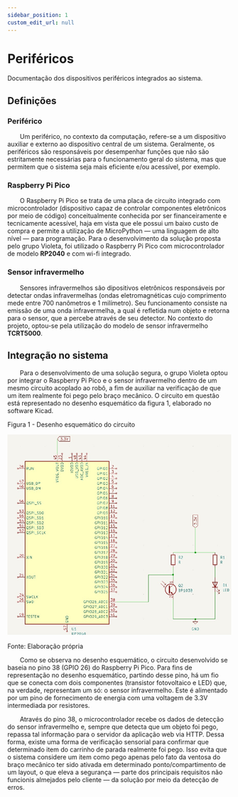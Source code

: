 ```yaml
---
sidebar_position: 1
custom_edit_url: null
---
```


# Periféricos

Documentação dos dispositivos periféricos integrados ao sistema.

## Definições

### Periférico

&emsp;&emsp;Um periférico, no contexto da computação, refere-se a um dispositivo auxiliar e externo ao dispositivo central de um sistema. Geralmente, os periféricos são responsáveis por desempenhar funções que não são estritamente necessárias para o funcionamento geral do sistema, mas que permitem que o sistema seja mais eficiente e/ou acessível, por exemplo.

### Raspberry Pi Pico

&emsp;&emsp;O Raspberry Pi Pico se trata de uma placa de circuito integrado com microcontrolador (dispositivo capaz de controlar componentes eletrônicos por meio de código) conceitualmente conhecida por ser financeiramente e tecnicamente acessível, haja em vista que ele possui um baixo custo de compra e permite a utilização de MicroPython — uma linguagem de alto nível — para programação. Para o desenvolvimento da solução proposta pelo grupo Violeta, foi utilizado o Raspberry Pi Pico com microcontrolador de modelo **RP2040** e com wi-fi integrado.

### Sensor infravermelho

&emsp;&emsp;Sensores infravermelhos são dipositivos eletrônicos responsáveis por detectar ondas infravermelhas (ondas eletromagnéticas cujo comprimento mede entre 700 nanômetros e 1 milímetro). Seu funcionamento consiste na emissão de uma onda infravermelha, a qual é refletida num objeto e retorna para o sensor, que a percebe através de seu detector. No contexto do projeto, optou-se pela utilização do modelo de sensor infravermelho **TCRT5000**.

## Integração no sistema

&emsp;&emsp;Para o desenvolvimento de uma solução segura, o grupo Violeta optou por integrar o Raspberry Pi Pico e o sensor infravermelho dentro de um mesmo circuito acoplado ao robô, a fim de auxiliar na verificação de que um item realmente foi pego pelo braço mecânico. O circuito em questão está representado no desenho esquemático da figura 1, elaborado no software Kicad.

<p style={{textAlign: 'center'}}>Figura 1 - Desenho esquemático do circuito</p>

![Desenho esquemático do circuito](../../../static/img/sprint-3/hardware-integracao/circuito_desenho_esquematico.jpeg)

<p style={{textAlign: 'center'}}>Fonte: Elaboração própria</p>

&emsp;&emsp;Como se observa no desenho esquemático, o circuito desenvolvido se baseia no pino 38 (GPIO 26) do Raspberry Pi Pico. Para fins de representação no desenho esquemático, partindo desse pino, há um fio que se conecta com dois componentes (transistor fotovoltaico e LED) que, na verdade, representam um só: o sensor infravermelho. Este é alimentado por um pino de fornecimento de energia com uma voltagem de 3.3V intermediada por resistores.

&emsp;&emsp;Através do pino 38, o microcontrolador recebe os dados de detecção do sensor infravermelho e, sempre que detecta que um objeto foi pego, repassa tal informação para o servidor da aplicação web via HTTP. Dessa forma, existe uma forma de verificação sensorial para confirmar que determinado item do carrinho de parada realmente foi pego. Isso evita que o sistema considere um item como pego apenas pelo fato da ventosa do braço mecânico ter sido ativada em determinado ponto/compartimento de um layout, o que eleva a segurança — parte dos principais requisitos não funcionis almejados pelo cliente — da solução por meio da detecção de erros.
